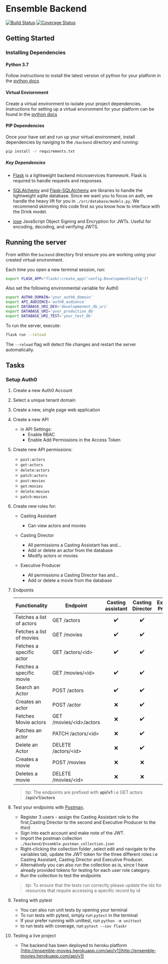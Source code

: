 # Ensemble Backend

[![Build Status](https://travis-ci.org/kalsmic/Ensemble.svg?branch=master)](https://travis-ci.org/kalsmic/Ensemble) [![Coverage Status](https://coveralls.io/repos/github/kalsmic/Ensemble/badge.svg?branch=master)](https://coveralls.io/github/kalsmic/Ensemble?branch=master)

## Getting Started

### Installing Dependencies

#### Python 3.7

Follow instructions to install the latest version of python for your platform in the [python docs](https://docs.python.org/3/using/unix.html#getting-and-installing-the-latest-version-of-python)

#### Virtual Enviornment

Create a virtual environment to isolate your project dependencies. Instructions for setting up a virtual environment for your platform can be found in the [python docs](https://packaging.python.org/guides/installing-using-pip-and-virtual-environments/)

#### PIP Dependencies

Once your have set and run up your virtual environment, install dependencies by naviging to the `/backend` directory and running:

```bash
pip install -r requirements.txt
```

##### Key Dependencies

- [Flask](http://flask.pocoo.org/)  is a lightweight backend microservices framework. Flask is required to handle requests and responses.

- [SQLAlchemy](https://www.sqlalchemy.org/) and [Flask-SQLAlchemy](https://flask-sqlalchemy.palletsprojects.com/en/2.x/) are libraries to handle the lightweight sqlite database. Since we want you to focus on auth, we handle the heavy lift for you in `./src/database/models.py`. We recommend skimming this code first so you know how to interface with the Drink model.

- [jose](https://python-jose.readthedocs.io/en/latest/) JavaScript Object Signing and Encryption for JWTs. Useful for encoding, decoding, and verifying JWTS.

## Running the server

From within the `backend` directory first ensure you are working using your
 created virtual environment.

Each time you open a new terminal session, run:

```bash
export FLASK_APP="flaskr:create_app('config.DevelopmentConfig')"
```

Also set the following environmental variable for Auth0

```bash
export AUTH0_DOMAIN='your_auth0_domain'
export API_AUDIENCE='auth0_audience'
export DATABASE_URI_DEV='developmenent_db_uri'
export DATABASE_URI='your_production_db'
export DATABASE_URI_TEST='your_test_db'
```

To run the server, execute:

```bash
flask run --reload
```

The `--reload` flag will detect file changes and restart the server automatically.

## Tasks

### Setup Auth0

1. Create a new Auth0 Account
2. Select a unique tenant domain
3. Create a new, single page web application
4. Create a new API
    - in API Settings:
        - Enable RBAC
        - Enable Add Permissions in the Access Token
5. Create new API permissions:
    - `post:actors`
    - `get:actors`
    - `delete:actors`
    - `patch:actors`
    - `post:movies`
    - `get:movies`
    - `delete:movies`
    - `patch:movies`

6. Create new roles for:
    - Casting Assistant
      - Can view actors and movies

    - Casting Director
        - All permissions a Casting Assistant has and…
        - Add or delete an actor from the database
        - Modify actors or movies

    - Executive Producer
        - All permissions a Casting Director has and…
        - Add or delete a movie from the database

7. Endpoints

    | Functionality            | Endpoint                      | Casting assistant  |  Casting Director  | Executive Producer |
    | ------------------------ | ----------------------------- | :----------------: | :----------------: | :----------------: |
    | Fetches a list of actors | GET /actors                   | :heavy_check_mark: | :heavy_check_mark: | :heavy_check_mark: |
    | Fetches a list of movies | GET /movies                   | :heavy_check_mark: | :heavy_check_mark: | :heavy_check_mark: |
    | Fetches a specific actor | GET /actors/&lt;id&gt;        | :heavy_check_mark: | :heavy_check_mark: | :heavy_check_mark: |
    | Fetches a specific movie | GET /movies/&lt;id&gt;        | :heavy_check_mark: | :heavy_check_mark: | :heavy_check_mark: |
    | Search an Actor          | POST /actors                  | :heavy_check_mark: | :heavy_check_mark: | :heavy_check_mark: |
    | Creates an actor         | POST /actor                   |        :x:         | :heavy_check_mark: | :heavy_check_mark: |
    | Fetches Movie actors     | GET /movies/&lt;id&gt;/actors |        :x:         | :heavy_check_mark: | :heavy_check_mark: |
    | Patches an actor         | PATCH /actors/&lt;id&gt;      |        :x:         | :heavy_check_mark: | :heavy_check_mark: |
    | Delete an Actor          | DELETE /actors/&lt;id&gt;     |        :x:         | :heavy_check_mark: | :heavy_check_mark: |
    | Creates a movie          | POST /movies                  |        :x:         |        :x:         | :heavy_check_mark: |
    | Deletes a movie          | DELETE /movies/&lt;id&gt;     |        :x:         |        :x:         | :heavy_check_mark: |

    >_tip_: The endpoints are prefixed with  **api/v1** i.e GET actors **/api/v1/actors**

8. Test your endpoints with [Postman](https://getpostman.com).

   - Register 3 users - assign the Casting Assistant role to the first,Casting Director to the second and Executive Producer to the third
   - Sign into each account and make note of the JWT.
   - Import the postman collection `./backend/Ensemble.postman_collection.json`
   - Right-clicking the collection folder ,select edit and navigate to the variables tab, update the JWT token for the three different roles i.e Casting Assistant, Casting Director and Executive Producer.
   - Alternatively you can also run the collection as is, since I have
    already provided tokens for testing for each user role category.
   - Run the collection to test the endpoints
   >_tip_: To ensure that the tests run correctly please update the ids for
    resources that require accessing a specific record by id

9. Testing with pytest

   - You can also run unit tests by opening your terminal
   - To run tests with pytest, simply run `pytest` in the terminal
   - If your prefer running with unittest, run `python -m unittest`
   - to run tests with coverage, run `pytest --cov flaskr`

10. Testing a live project

    - The backend has been deployed to heroku platform [http://ensemble-movies.herokuapp.com/api/v1](http://ensemble-movies.herokuapp.com/api/v1)
